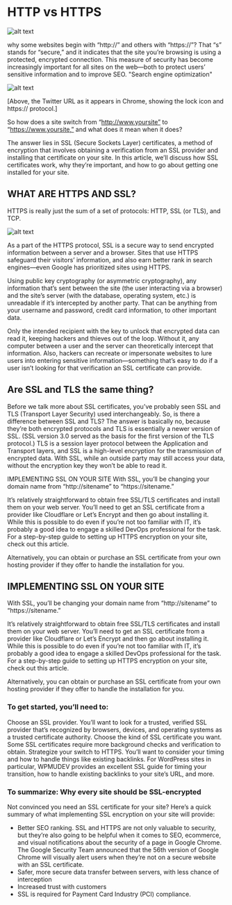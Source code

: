 # HTTP vs HTTPS

![alt text](https://content-static.upwork.com/blog/uploads/sites/3/2017/06/18231344/What-are-SSL-Certificates-feature.jpg)



why some websites begin with “http://” and others with “https://”? That “s” stands for “secure,” and it indicates that the site you’re browsing is using a protected, encrypted connection. This measure of security has become increasingly important for all sites on the web—both to protect users’ sensitive information and to improve SEO.
"Search engine optimization"

![alt text](https://content-static.upwork.com/blog/uploads/sites/3/2017/06/19063529/Screen-Shot-2017-06-14-at-11.59.26-AM.png)


[Above, the Twitter URL as it appears in Chrome, showing the lock icon and https:// protocol.]

So how does a site switch from “http://www.yoursite” to “https://www.yoursite,” and what does it mean when it does?

The answer lies in SSL (Secure Sockets Layer) certificates, a method of encryption that involves obtaining a verification from an SSL provider and installing that certificate on your site. In this article, we’ll discuss how SSL certificates work, why they’re important, and how to go about getting one installed for your site.


## WHAT ARE HTTPS AND SSL?

HTTPS is really just the sum of a set of protocols: HTTP, SSL (or TLS), and TCP.

![alt text](https://content-static.upwork.com/blog/uploads/sites/3/2016/11/03131855/HTTPS-as-a-Bundle-of-Protocols.png)

As a part of the HTTPS protocol, SSL is a secure way to send encrypted information between a server and a browser. Sites that use HTTPS safeguard their visitors’ information, and also earn better rank in search engines—even Google has prioritized sites using HTTPS.

Using public key cryptography (or asymmetric cryptography), any information that’s sent between the site (the user interacting via a browser) and the site’s server (with the database, operating system, etc.) is unreadable if it’s intercepted by another party. That can be anything from your username and password, credit card information, to other important data.

Only the intended recipient with the key to unlock that encrypted data can read it, keeping hackers and thieves out of the loop. Without it, any computer between a user and the server can theoretically intercept that information. Also, hackers can recreate or impersonate websites to lure users into entering sensitive information—something that’s easy to do if a user isn’t looking for that verification an SSL certificate can provide.

## Are SSL and TLS the same thing?

Before we talk more about SSL certificates, you’ve probably seen SSL and TLS (Transport Layer Security) used interchangeably. So, is there a difference between SSL and TLS? The answer is basically no, because they’re both encrypted protocols and TLS is essentially a newer version of SSL. (SSL version 3.0 served as the basis for the first version of the TLS protocol.) TLS is a session layer protocol between the Application and Transport layers, and SSL is a high-level encryption for the transmission of encrypted data. With SSL, while an outside party may still access your data, without the encryption key they won’t be able to read it.

IMPLEMENTING SSL ON YOUR SITE
With SSL, you’ll be changing your domain name from “http://sitename” to “https://sitename.”

It’s relatively straightforward to obtain free SSL/TLS certificates and install them on your web server. You’ll need to get an SSL certificate from a provider like Cloudflare or Let’s Encrypt and then go about installing it. While this is possible to do even if you’re not too familiar with IT, it’s probably a good idea to engage a skilled DevOps professional for the task. For a step-by-step guide to setting up HTTPS encryption on your site, check out this article.

Alternatively, you can obtain or purchase an SSL certificate from your own hosting provider if they offer to handle the installation for you.

## IMPLEMENTING SSL ON YOUR SITE
With SSL, you’ll be changing your domain name from “http://sitename” to “https://sitename.”

It’s relatively straightforward to obtain free SSL/TLS certificates and install them on your web server. You’ll need to get an SSL certificate from a provider like Cloudflare or Let’s Encrypt and then go about installing it. While this is possible to do even if you’re not too familiar with IT, it’s probably a good idea to engage a skilled DevOps professional for the task. For a step-by-step guide to setting up HTTPS encryption on your site, check out this article.

Alternatively, you can obtain or purchase an SSL certificate from your own hosting provider if they offer to handle the installation for you.

### To get started, you’ll need to:

Choose an SSL provider. You’ll want to look for a trusted, verified SSL provider that’s recognized by browsers, devices, and operating systems as a trusted certificate authority.
Choose the kind of SSL certificate you want. Some SSL certificates require more background checks and verification to obtain.
Strategize your switch to HTTPS. You’ll want to consider your timing and how to handle things like existing backlinks. For WordPress sites in particular, WPMUDEV provides an excellent SSL guide for timing your transition, how to handle existing backlinks to your site’s URL, and more.
### To summarize: Why every site should be SSL-encrypted
Not convinced you need an SSL certificate for your site? Here’s a quick summary of what implementing SSL encryption on your site will provide:

* Better SEO ranking. SSL and HTTPS are not only valuable to security, but they’re also going to be helpful when it comes to SEO, ecommerce, and visual notifications about the security of a page in Google Chrome. The Google Security Team announced that the 56th version of Google Chrome will visually alert users when they’re not on a secure website with an SSL certificate.
* Safer, more secure data transfer between servers, with less chance of interception
* Increased trust with customers
* SSL is required for Payment Card Industry (PCI) compliance.
